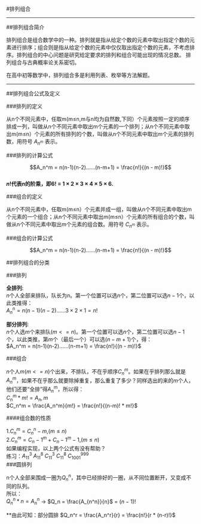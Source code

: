 #排列组合

---

##排列组合简介

排列组合是组合数学中的一种。排列就是指从给定个数的元素中取出指定个数的元素进行排序；组合则是指从给定个数的元素中仅仅取出指定个数的元素，不考虑排序。排列组合的中心问题是研究给定要求的排列和组合可能出现的情况总数。 排列组合与古典概率论关系密切。

在高中初等数学中，排列组合多是利用列表、枚举等方法解题。

---

##排列组合公式及定义


###排列的定义

从n个不同元素中，任取m(m≤n,m与n均为自然数,下同）个元素按照一定的顺序排成一列，叫做从n个不同元素中取出m个元素的一个排列；从n个不同元素中取出m(m≤n）个元素的所有排列的个数，叫做从n个不同元素中取出m个元素的排列数，用符号 $A_{n^m}$ 表示。

###排列的计算公式

$$A_n^m = n(n-1)(n-2)......(n-m+1) = \frac{n!}{(n - m)!}$$<br>
**$n$!代表$n$的阶乘，即6! = 1 × 2 × 3 × 4 × 5 × 6.**

###组合的定义

从n个不同元素中，任取m(m≤n）个元素并成一组，叫做从n个不同元素中取出m个元素的一个组合；从n个不同元素中取出m(m≤n）个元素的所有组合的个数，叫做从n个不同元素中取出m个元素的组合数。用符号 $C_{n^m}$ 表示。

###组合的计算公式

$$A_n^m = n(n-1)(n-2)......(n-m+1) = \frac{n!}{(n - m)!}$$

##排列组合的分类

###排列

**全排列**:<br>
$n$个人全部来排队，队长为$n$。第一个位置可以选$n$个，第二位置可以选$n-1$个，以此类推得：<br>
$A_n^n = n(n-1)(n-2)......3 × 2 × 1 = n!$

**部分排列**:<br>
$n$个人选$m$个来排队($m<=n$)。第一个位置可以选$n$个，第二位置可以选$n-1$个，以此类推，第$m$个（最后一个）可以选($n-m+1$)个，得：<br>
$A_n^m = n(n-1)(n-2)......(n-m+1) = \frac{n!}{(n - m)!}$

###组合

$n$个人$m$($m<=n$)个出来，不排队，不在乎顺序$C_n^m$。如果在乎排列那么就是$A_n^m$，如果不在乎那么就要除掉重复，那么重复了多少？同样选出的来的$m$个人，他们还要“全排”得$A_n^m$，所以得：<br>
$C_n^m * m! = A_n,m$<br>
$C_n^m = \frac{A_n^m}{m!} = \frac{n!}{(n-m)! * m!}$

####组合数的性质

1.$C_n^m = C_n ^ n-m$,($m≤n$)<br>
2.$C_n^m = C_n-1 ^ m + C_n-1 ^ m-1$,($m≤n$)<br>
如果编程实现，以上两个公式有没有帮助？<br>
练习：$A_11^3$  $A_11^8$  $C_11^3$  $C_11^8$  $C_1001^999$
<br>
###圆排列

n个人全部来围成一圈为$Q_n^n$，其中已经排好的一圈，从不同位置断开，又变成不同的队列。<br>
所以：<br>
$Q_n^n * n = A_n^n$ → $Q_n = \frac{A_{n^n}}{n}$ = $(n-1)!$<br>

**由此可知：部分圆排 $Q_n^r = \frac{A_n^r}{r} = \frac{n!}{r * (n-r)!}$
